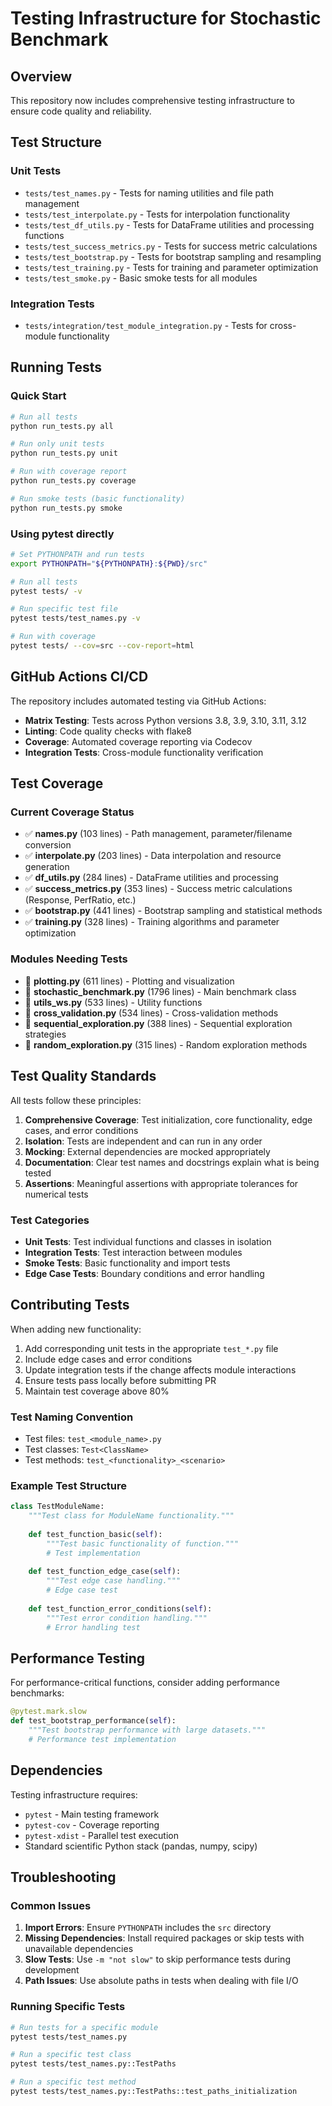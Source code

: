 # Testing Infrastructure for Stochastic Benchmark

## Overview

This repository now includes comprehensive testing infrastructure to ensure code quality and reliability.

## Test Structure

### Unit Tests
- `tests/test_names.py` - Tests for naming utilities and file path management
- `tests/test_interpolate.py` - Tests for interpolation functionality
- `tests/test_df_utils.py` - Tests for DataFrame utilities and processing functions
- `tests/test_success_metrics.py` - Tests for success metric calculations
- `tests/test_bootstrap.py` - Tests for bootstrap sampling and resampling
- `tests/test_training.py` - Tests for training and parameter optimization
- `tests/test_smoke.py` - Basic smoke tests for all modules

### Integration Tests
- `tests/integration/test_module_integration.py` - Tests for cross-module functionality

## Running Tests

### Quick Start
```bash
# Run all tests
python run_tests.py all

# Run only unit tests
python run_tests.py unit

# Run with coverage report
python run_tests.py coverage

# Run smoke tests (basic functionality)
python run_tests.py smoke
```

### Using pytest directly
```bash
# Set PYTHONPATH and run tests
export PYTHONPATH="${PYTHONPATH}:${PWD}/src"

# Run all tests
pytest tests/ -v

# Run specific test file
pytest tests/test_names.py -v

# Run with coverage
pytest tests/ --cov=src --cov-report=html
```

## GitHub Actions CI/CD

The repository includes automated testing via GitHub Actions:

- **Matrix Testing**: Tests across Python versions 3.8, 3.9, 3.10, 3.11, 3.12
- **Linting**: Code quality checks with flake8
- **Coverage**: Automated coverage reporting via Codecov
- **Integration Tests**: Cross-module functionality verification

## Test Coverage

### Current Coverage Status
- ✅ **names.py** (103 lines) - Path management, parameter/filename conversion
- ✅ **interpolate.py** (203 lines) - Data interpolation and resource generation
- ✅ **df_utils.py** (284 lines) - DataFrame utilities and processing
- ✅ **success_metrics.py** (353 lines) - Success metric calculations (Response, PerfRatio, etc.)
- ✅ **bootstrap.py** (441 lines) - Bootstrap sampling and statistical methods
- ✅ **training.py** (328 lines) - Training algorithms and parameter optimization

### Modules Needing Tests
- 🔄 **plotting.py** (611 lines) - Plotting and visualization
- 🔄 **stochastic_benchmark.py** (1796 lines) - Main benchmark class
- 🔄 **utils_ws.py** (533 lines) - Utility functions
- 🔄 **cross_validation.py** (534 lines) - Cross-validation methods
- 🔄 **sequential_exploration.py** (388 lines) - Sequential exploration strategies
- 🔄 **random_exploration.py** (315 lines) - Random exploration methods

## Test Quality Standards

All tests follow these principles:

1. **Comprehensive Coverage**: Test initialization, core functionality, edge cases, and error conditions
2. **Isolation**: Tests are independent and can run in any order
3. **Mocking**: External dependencies are mocked appropriately
4. **Documentation**: Clear test names and docstrings explain what is being tested
5. **Assertions**: Meaningful assertions with appropriate tolerances for numerical tests

### Test Categories

- **Unit Tests**: Test individual functions and classes in isolation
- **Integration Tests**: Test interaction between modules
- **Smoke Tests**: Basic functionality and import tests
- **Edge Case Tests**: Boundary conditions and error handling

## Contributing Tests

When adding new functionality:

1. Add corresponding unit tests in the appropriate `test_*.py` file
2. Include edge cases and error conditions
3. Update integration tests if the change affects module interactions
4. Ensure tests pass locally before submitting PR
5. Maintain test coverage above 80%

### Test Naming Convention
- Test files: `test_<module_name>.py`
- Test classes: `Test<ClassName>`  
- Test methods: `test_<functionality>_<scenario>`

### Example Test Structure
```python
class TestModuleName:
    """Test class for ModuleName functionality."""
    
    def test_function_basic(self):
        """Test basic functionality of function."""
        # Test implementation
        
    def test_function_edge_case(self):
        """Test edge case handling."""
        # Edge case test
        
    def test_function_error_conditions(self):
        """Test error condition handling."""
        # Error handling test
```

## Performance Testing

For performance-critical functions, consider adding performance benchmarks:

```python
@pytest.mark.slow
def test_bootstrap_performance(self):
    """Test bootstrap performance with large datasets."""
    # Performance test implementation
```

## Dependencies

Testing infrastructure requires:
- `pytest` - Main testing framework
- `pytest-cov` - Coverage reporting
- `pytest-xdist` - Parallel test execution
- Standard scientific Python stack (pandas, numpy, scipy)

## Troubleshooting

### Common Issues

1. **Import Errors**: Ensure `PYTHONPATH` includes the `src` directory
2. **Missing Dependencies**: Install required packages or skip tests with unavailable dependencies
3. **Slow Tests**: Use `-m "not slow"` to skip performance tests during development
4. **Path Issues**: Use absolute paths in tests when dealing with file I/O

### Running Specific Tests
```bash
# Run tests for a specific module
pytest tests/test_names.py

# Run a specific test class
pytest tests/test_names.py::TestPaths

# Run a specific test method
pytest tests/test_names.py::TestPaths::test_paths_initialization
```
